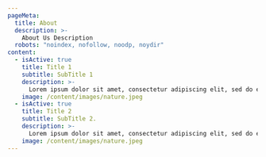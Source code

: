 ```yaml
---
pageMeta:
  title: About
  description: >-
    About Us Description
  robots: "noindex, nofollow, noodp, noydir"
content:
  - isActive: true
    title: Title 1
    subtitle: SubTitle 1
    description: >-
      Lorem ipsum dolor sit amet, consectetur adipiscing elit, sed do eiusmod tempor incididunt ut labore et dolore magna aliqua. Ut enim ad minim veniam, quis nostrud exercitation ullamco laboris nisi ut aliquip ex ea commodo consequat. Duis aute irure dolor in reprehenderit in voluptate velit esse cillum dolore eu fugiat nulla pariatur. Excepteur sint occaecat cupidatat non proident, sunt in culpa qui officia deserunt mollit anim id est laborum.
    image: /content/images/nature.jpeg
  - isActive: true
    title: Title 2
    subtitle: SubTitle 2.
    description: >-
      Lorem ipsum dolor sit amet, consectetur adipiscing elit, sed do eiusmod tempor incididunt ut labore et dolore magna aliqua. Ut enim ad minim veniam, quis nostrud exercitation ullamco laboris nisi ut aliquip ex ea commodo consequat. Duis aute irure dolor in reprehenderit in voluptate velit esse cillum dolore eu fugiat nulla pariatur. Excepteur sint occaecat cupidatat non proident, sunt in culpa qui officia deserunt mollit anim id est laborum.
    image: /content/images/nature.jpeg
---
```

